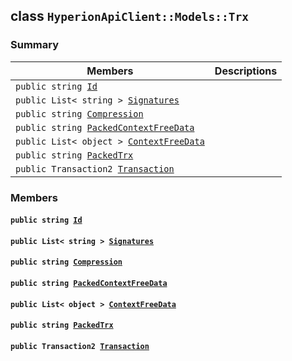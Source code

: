 ## class `HyperionApiClient::Models::Trx` 

### Summary

 Members                        | Descriptions                                
--------------------------------|---------------------------------------------
`public string `[`Id`](#class_hyperion_api_client_1_1_models_1_1_trx_1a186291c875988107b7ace745ea84d4ec) | 
`public List< string > `[`Signatures`](#class_hyperion_api_client_1_1_models_1_1_trx_1a8439e6f7a574608060d5102ba2165f58) | 
`public string `[`Compression`](#class_hyperion_api_client_1_1_models_1_1_trx_1a21a354aeab0ab5cd21ce49fb89f048ef) | 
`public string `[`PackedContextFreeData`](#class_hyperion_api_client_1_1_models_1_1_trx_1a6140543dc6807cd71171443b8650eeef) | 
`public List< object > `[`ContextFreeData`](#class_hyperion_api_client_1_1_models_1_1_trx_1a84a3ef7659d8339a40e3250884edf2ae) | 
`public string `[`PackedTrx`](#class_hyperion_api_client_1_1_models_1_1_trx_1a21e27a9a58a0ef03775f45ff56124409) | 
`public Transaction2 `[`Transaction`](#class_hyperion_api_client_1_1_models_1_1_trx_1a337a6b4fc9f02021c4adb34be4c26cae) | 

### Members

#### `public string `[`Id`](#class_hyperion_api_client_1_1_models_1_1_trx_1a186291c875988107b7ace745ea84d4ec) 

#### `public List< string > `[`Signatures`](#class_hyperion_api_client_1_1_models_1_1_trx_1a8439e6f7a574608060d5102ba2165f58) 

#### `public string `[`Compression`](#class_hyperion_api_client_1_1_models_1_1_trx_1a21a354aeab0ab5cd21ce49fb89f048ef) 

#### `public string `[`PackedContextFreeData`](#class_hyperion_api_client_1_1_models_1_1_trx_1a6140543dc6807cd71171443b8650eeef) 

#### `public List< object > `[`ContextFreeData`](#class_hyperion_api_client_1_1_models_1_1_trx_1a84a3ef7659d8339a40e3250884edf2ae) 

#### `public string `[`PackedTrx`](#class_hyperion_api_client_1_1_models_1_1_trx_1a21e27a9a58a0ef03775f45ff56124409) 

#### `public Transaction2 `[`Transaction`](#class_hyperion_api_client_1_1_models_1_1_trx_1a337a6b4fc9f02021c4adb34be4c26cae) 

